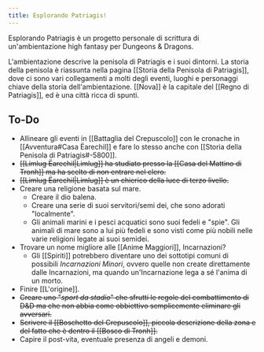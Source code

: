 ```yaml
---
title: Esplorando Patriagis!
---
```

Esplorando Patriagis è un progetto personale di scrittura di un'ambientazione high fantasy per Dungeons & Dragons. 

L'ambientazione descrive la penisola di Patriagis e i suoi dintorni. La storia della penisola è riassunta nella pagina [[Storia della Penisola di Patriagis]], dove ci sono vari collegamenti a molti degli eventi, luoghi e personaggi chiave della storia dell'ambientazione.
[[Nova]] è la capitale del [[Regno di Patriagis]], ed è una città ricca di spunti. 

## To-Do
- Allineare gli eventi in [[Battaglia del Crepuscolo]] con le cronache in [[Avventura#Casa Ëarechil]] e fare lo stesso anche con [[Storia della Penisola di Patriagis#-5800]]. 
- ~~[[Limlug Ëarechil|Limlug]] ha studiato presso la [[Casa del Mattino di Tronh]] ma ha scelto di non entrare nel clero.~~
- ~~[[Limlug Ëarechil|Limlug]] è un chierico della luce di terzo livello.~~
- Creare una religione basata sul mare. 
	- Creare il dio balena.
	- Creare una serie di suoi servitori/semi dei, che sono adorati "localmente".
	- Gli animali marini e i pesci acquatici sono suoi fedeli e "spie". Gli animali di mare sono a lui più fedeli e sono visti come più nobili nelle varie religioni legate ai suoi semidei.
- Trovare un nome migliore alle [[Anime Maggiori]], Incarnazioni? 
	- Gli [[Spiriti]] potrebbero diventare uno dei sottotipi comuni di possibili *Incarnazioni Minori*, ovvero quelle non create direttamente dalle Incarnazioni, ma quando un'Incarnazione lega a sé l'anima di un morto. 
- Finire [[L'origine]].
- ~~Creare uno "*sport da stadio*" che sfrutti le regole del combattimento di D&D ma che non abbia come obbiettivo semplicemente eliminare gli avversari.~~ 
- ~~Scrivere il [[Boschetto del Crepuscolo]], piccola descrizione della zona e del fatto che è dentro il [[Bosco di Tronh]].~~ 
- Capire il post-vita, eventuale presenza di angeli e demoni.
